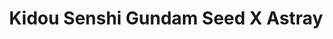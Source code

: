 --- 
title: "Kidou Senshi Gundam Seed X Astray"
publishdate: "2019-2-9T16:48:46+02:00"
src: "https://365manga.net/manga/kidou-senshi-gundam-seed-x-astray"
image: "https://data.365manga.net/images/thumbnails/30593-kidou-senshi-gundam-seed-x-astray.jpg"
description: " From TokyoPop: After having finished a job at Research Colony Mendel, a mysterious mobile suit approaches the colony--likely with hostile intent. When Lowe Gear intercepts in the Red Frame, the pilot opens fire... and thus begins another exciting adventure set in the popular Gundam Seed universe! Mobile Suit Gundam SEED X Astray continues where Gundam Seed Astray R left off!"
---